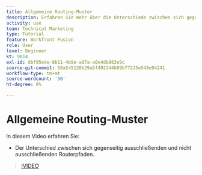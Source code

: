 ```yaml
---
title: Allgemeine Routing-Muster
description: Erfahren Sie mehr über die Unterschiede zwischen sich gegenseitig ausschließenden und nicht ausschließenden Routerpfaden in [!DNL Adobe Workfront Fusion].
activity: use
team: Technical Marketing
type: Tutorial
feature: Workfront Fusion
role: User
level: Beginner
kt: 9014
exl-id: dbf95ede-8b11-4b9e-a87a-a0e4db863e9c
source-git-commit: 58a545120b29a5f492344b89b77235e548e94241
workflow-type: tm+mt
source-wordcount: '30'
ht-degree: 0%

---
```


# Allgemeine Routing-Muster

In diesem Video erfahren Sie:

* Der Unterschied zwischen sich gegenseitig ausschließenden und nicht ausschließenden Routerpfaden.

>[!VIDEO](https://video.tv.adobe.com/v/335273/?quality=12)
